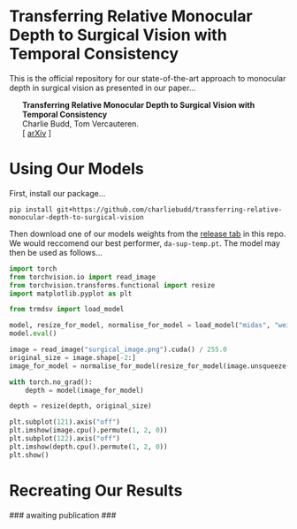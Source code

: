 # Transferring Relative Monocular Depth to Surgical Vision with Temporal Consistency
This is the official repository for our state-of-the-art approach to monocular depth in surgical vision as presented in our paper...
<ul><b>Transferring Relative Monocular Depth to Surgical Vision with Temporal Consistency</b><br>
    Charlie Budd, Tom Vercauteren.<br>
    [ <a href="https://arxiv.org/abs/2403.06683">arXiv</a> ] 
</ul>

# Using Our Models
First, install our package...
```
pip install git+https://github.com/charliebudd/transferring-relative-monocular-depth-to-surgical-vision
```
Then download one of our models weights from the [release tab](https://github.com/charliebudd/transferring-relative-monocular-depth-to-surgical-vision/releases/tag/model_release) in this repo. We would reccomend our best performer, `da-sup-temp.pt`. The model may then be used as follows...
```python
import torch
from torchvision.io import read_image
from torchvision.transforms.functional import resize
import matplotlib.pyplot as plt

from trmdsv import load_model

model, resize_for_model, normalise_for_model = load_model("midas", "weights/path.pt", "cuda")
model.eval()

image = read_image("surgical_image.png").cuda() / 255.0
original_size = image.shape[-2:]
image_for_model = normalise_for_model(resize_for_model(image.unsqueeze(0)))

with torch.no_grad():
    depth = model(image_for_model)

depth = resize(depth, original_size)

plt.subplot(121).axis("off")
plt.imshow(image.cpu().permute(1, 2, 0))
plt.subplot(122).axis("off")
plt.imshow(depth.cpu().permute(1, 2, 0))
plt.show()

```

# Recreating Our Results
\### awaiting publication \###

